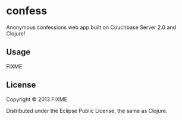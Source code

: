 # confess

Anonymous confessions web app built on Couchbase Server 2.0 and Clojure! 



## Usage

FIXME

## License

Copyright © 2013 FIXME

Distributed under the Eclipse Public License, the same as Clojure.
